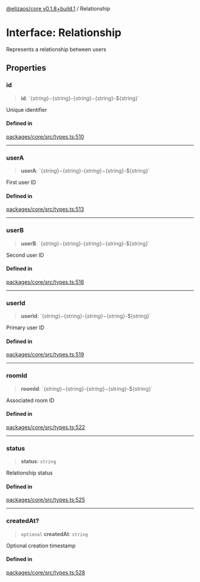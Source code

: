 [@elizaos/core v0.1.8+build.1](../index.md) / Relationship

# Interface: Relationship

Represents a relationship between users

## Properties

### id

> **id**: \`$\{string\}-$\{string\}-$\{string\}-$\{string\}-$\{string\}\`

Unique identifier

#### Defined in

[packages/core/src/types.ts:510](https://github.com/Vicolee/riddleculous-ai-agent/blob/main/packages/core/src/types.ts#L510)

***

### userA

> **userA**: \`$\{string\}-$\{string\}-$\{string\}-$\{string\}-$\{string\}\`

First user ID

#### Defined in

[packages/core/src/types.ts:513](https://github.com/Vicolee/riddleculous-ai-agent/blob/main/packages/core/src/types.ts#L513)

***

### userB

> **userB**: \`$\{string\}-$\{string\}-$\{string\}-$\{string\}-$\{string\}\`

Second user ID

#### Defined in

[packages/core/src/types.ts:516](https://github.com/Vicolee/riddleculous-ai-agent/blob/main/packages/core/src/types.ts#L516)

***

### userId

> **userId**: \`$\{string\}-$\{string\}-$\{string\}-$\{string\}-$\{string\}\`

Primary user ID

#### Defined in

[packages/core/src/types.ts:519](https://github.com/Vicolee/riddleculous-ai-agent/blob/main/packages/core/src/types.ts#L519)

***

### roomId

> **roomId**: \`$\{string\}-$\{string\}-$\{string\}-$\{string\}-$\{string\}\`

Associated room ID

#### Defined in

[packages/core/src/types.ts:522](https://github.com/Vicolee/riddleculous-ai-agent/blob/main/packages/core/src/types.ts#L522)

***

### status

> **status**: `string`

Relationship status

#### Defined in

[packages/core/src/types.ts:525](https://github.com/Vicolee/riddleculous-ai-agent/blob/main/packages/core/src/types.ts#L525)

***

### createdAt?

> `optional` **createdAt**: `string`

Optional creation timestamp

#### Defined in

[packages/core/src/types.ts:528](https://github.com/Vicolee/riddleculous-ai-agent/blob/main/packages/core/src/types.ts#L528)
